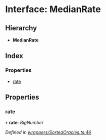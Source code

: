 # Interface: MedianRate

## Hierarchy

* **MedianRate**

## Index

### Properties

* [rate](_wrappers_sortedoracles_.medianrate.md#rate)

## Properties

###  rate

• **rate**: *BigNumber*

*Defined in [wrappers/SortedOracles.ts:46](https://github.com/medhak1/celo-monorepo/blob/master/packages/sdk/contractkit/src/wrappers/SortedOracles.ts#L46)*
